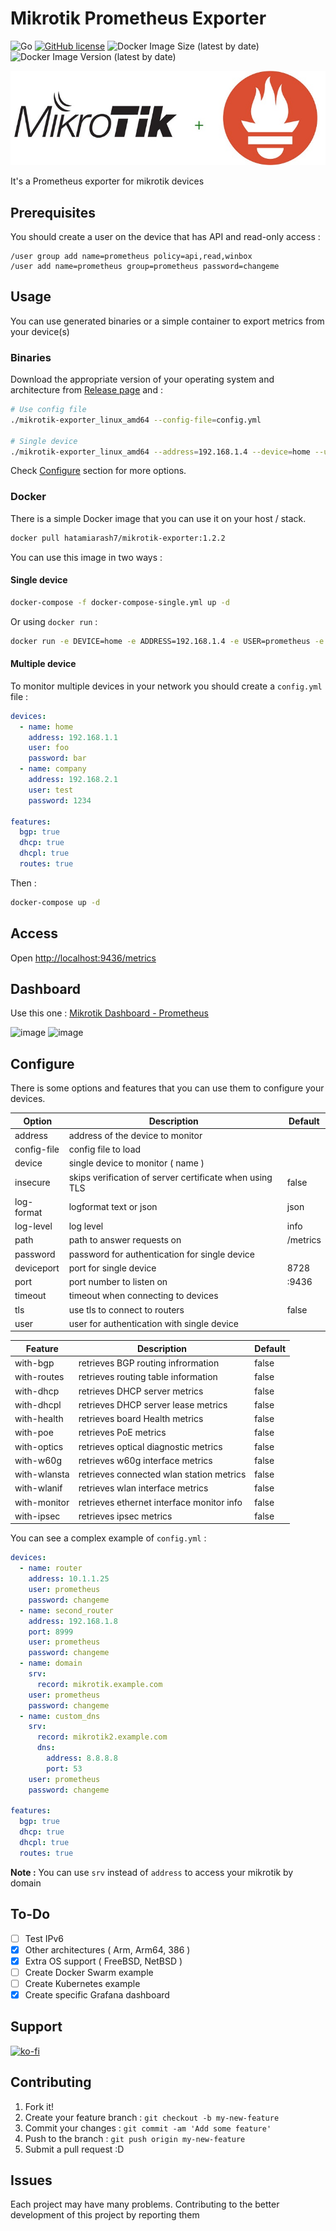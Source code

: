 # Mikrotik Prometheus Exporter

![Go](https://github.com/hatamiarash7/Mikrotik-Exporter/workflows/Go/badge.svg?branch=master) [![GitHub license](https://img.shields.io/github/license/hatamiarash7/Mikrotik-Exporter)](https://github.com/hatamiarash7/Mikrotik-Exporter/blob/master/LICENSE) ![Docker Image Size (latest by date)](https://img.shields.io/docker/image-size/hatamiarash7/mikrotik-exporter) ![Docker Image Version (latest by date)](https://img.shields.io/docker/v/hatamiarash7/mikrotik-exporter?sort=date)

![banner](banner.jpg)

It's a Prometheus exporter for mikrotik devices

## Prerequisites

You should create a user on the device that has API and read-only access :

```mikrotik
/user group add name=prometheus policy=api,read,winbox
/user add name=prometheus group=prometheus password=changeme
```

## Usage

You can use generated binaries or a simple container to export metrics from your device(s)

### Binaries

Download the appropriate version of your operating system and architecture from [Release page](https://github.com/hatamiarash7/Mikrotik-Exporter/releases) and :

```bash
# Use config file
./mikrotik-exporter_linux_amd64 --config-file=config.yml

# Single device
./mikrotik-exporter_linux_amd64 --address=192.168.1.4 --device=home --user=prometheus --password=changeme
```

Check [Configure](https://github.com/hatamiarash7/Mikrotik-Exporter#configure) section for more options.

### Docker

There is a simple Docker image that you can use it on your host / stack.

```bash
docker pull hatamiarash7/mikrotik-exporter:1.2.2
```

You can use this image in two ways :

#### Single device

```bash
docker-compose -f docker-compose-single.yml up -d
```

Or using `docker run` :

```bash
docker run -e DEVICE=home -e ADDRESS=192.168.1.4 -e USER=prometheus -e PASSWORD=changeme -p 9436:9436 hatamiarash7/mikrotik-exporter:1.2
```

#### Multiple device

To monitor multiple devices in your network you should create a `config.yml` file :

```yaml
devices:
  - name: home
    address: 192.168.1.1
    user: foo
    password: bar
  - name: company
    address: 192.168.2.1
    user: test
    password: 1234

features:
  bgp: true
  dhcp: true
  dhcpl: true
  routes: true
```

Then :

```bash
docker-compose up -d
```

## Access

Open [http://localhost:9436/metrics](http://localhost:9436/metrics)

## Dashboard

Use this one : [Mikrotik Dashboard - Prometheus](https://grafana.com/grafana/dashboards/12055)

![image](https://grafana.com/api/dashboards/12055/images/7865/image)
![image](https://grafana.com/api/dashboards/12055/images/7864/image)

## Configure

There is some options and features that you can use them to configure your devices.  

| Option      | Description                                             | Default  |
| ----------- | ------------------------------------------------------- | -------- |
| address     | address of the device to monitor                        |          |
| config-file | config file to load                                     |          |
| device      | single device to monitor ( name )                       |          |
| insecure    | skips verification of server certificate when using TLS | false    |
| log-format  | logformat text or json                                  | json     |
| log-level   | log level                                               | info     |
| path        | path to answer requests on                              | /metrics |
| password    | password for authentication for single device           |          |
| deviceport  | port for single device                                  | 8728     |
| port        | port number to listen on                                | :9436    |
| timeout     | timeout when connecting to devices                      |          |
| tls         | use tls to connect to routers                           | false    |
| user        | user for authentication with single device              |          |

| Feature      | Description                               | Default |
| ------------ | ----------------------------------------- | ------- |
| with-bgp     | retrieves BGP routing infrormation        | false   |
| with-routes  | retrieves routing table information       | false   |
| with-dhcp    | retrieves DHCP server metrics             | false   |
| with-dhcpl   | retrieves DHCP server lease metrics       | false   |
| with-health  | retrieves board Health metrics            | false   |
| with-poe     | retrieves PoE metrics                     | false   |
| with-optics  | retrieves optical diagnostic metrics      | false   |
| with-w60g    | retrieves w60g interface metrics          | false   |
| with-wlansta | retrieves connected wlan station metrics  | false   |
| with-wlanif  | retrieves wlan interface metrics          | false   |
| with-monitor | retrieves ethernet interface monitor info | false   |
| with-ipsec   | retrieves ipsec metrics                   | false   |

You can see a complex example of `config.yml` :

```yaml
devices:
  - name: router
    address: 10.1.1.25
    user: prometheus
    password: changeme
  - name: second_router
    address: 192.168.1.8
    port: 8999
    user: prometheus
    password: changeme
  - name: domain
    srv:
      record: mikrotik.example.com
    user: prometheus
    password: changeme
  - name: custom_dns
    srv:
      record: mikrotik2.example.com
      dns:
        address: 8.8.8.8
        port: 53
    user: prometheus
    password: changeme

features:
  bgp: true
  dhcp: true
  dhcpl: true
  routes: true
```

**Note :** You can use `srv` instead of `address` to access your mikrotik by domain

## To-Do

- [ ] Test IPv6
- [x] Other architectures ( Arm, Arm64, 386 )
- [x] Extra OS support ( FreeBSD, NetBSD )
- [ ] Create Docker Swarm example
- [ ] Create Kubernetes example
- [x] Create specific Grafana dashboard

## Support

[![ko-fi](https://www.ko-fi.com/img/githubbutton_sm.svg)](https://ko-fi.com/D1D1WGU9)

## Contributing

1. Fork it!
2. Create your feature branch : `git checkout -b my-new-feature`
3. Commit your changes : `git commit -am 'Add some feature'`
4. Push to the branch : `git push origin my-new-feature`
5. Submit a pull request :D

## Issues

Each project may have many problems. Contributing to the better development of this project by reporting them
